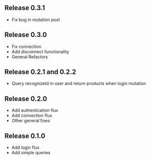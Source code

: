 ## Release 0.3.1

- Fix bug in mutation post

## Release 0.3.0

- Fix connection
- Add disconnect functionality
- General Refactors

## Release 0.2.1 and 0.2.2

- Query recognizeId in user and return products when login mutation

## Release 0.2.0

- Add authentication flux
- Add connection flux
- Other general fixes

## Release 0.1.0

- Add login flux
- Add simple queries
